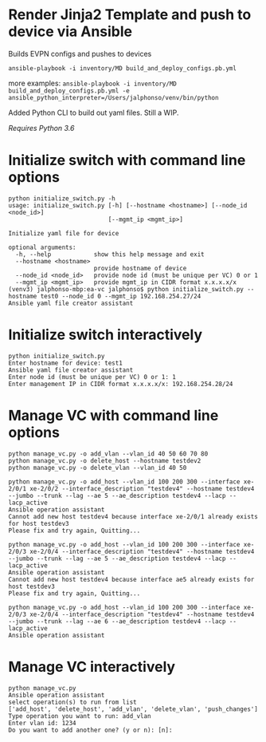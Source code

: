 # Render Jinja2 Template and push to device via Ansible

Builds EVPN configs and pushes to devices

`ansible-playbook -i inventory/MD build_and_deploy_configs.pb.yml`

more examples:
`ansible-playbook -i inventory/MD build_and_deploy_configs.pb.yml -e ansible_python_interpreter=/Users/jalphonso/venv/bin/python`

Added Python CLI to build out yaml files. Still a WIP.

*Requires Python 3.6*

# Initialize switch with command line options
```
python initialize_switch.py -h
usage: initialize_switch.py [-h] [--hostname <hostname>] [--node_id <node_id>]
                            [--mgmt_ip <mgmt_ip>]

Initialize yaml file for device

optional arguments:
  -h, --help            show this help message and exit
  --hostname <hostname>
                        provide hostname of device
  --node_id <node_id>   provide node id (must be unique per VC) 0 or 1
  --mgmt_ip <mgmt_ip>   provide mgmt_ip in CIDR format x.x.x.x/x
(venv3) jalphonso-mbp:ea-vc jalphonso$ python initialize_switch.py --hostname test0 --node_id 0 --mgmt_ip 192.168.254.27/24
Ansible yaml file creator assistant
```

# Initialize switch interactively
```
python initialize_switch.py
Enter hostname for device: test1
Ansible yaml file creator assistant
Enter node id (must be unique per VC) 0 or 1: 1
Enter management IP in CIDR format x.x.x.x/x: 192.168.254.28/24
```

# Manage VC with command line options
```
python manage_vc.py -o add_vlan --vlan_id 40 50 60 70 80
python manage_vc.py -o delete_host --hostname testdev2
python manage_vc.py -o delete_vlan --vlan_id 40 50

python manage_vc.py -o add_host --vlan_id 100 200 300 --interface xe-2/0/1 xe-2/0/2 --interface_description "testdev4" --hostname testdev4 --jumbo --trunk --lag --ae 5 --ae_description testdev4 --lacp --lacp_active
Ansible operation assistant
Cannot add new host testdev4 because interface xe-2/0/1 already exists for host testdev3
Please fix and try again, Quitting...

python manage_vc.py -o add_host --vlan_id 100 200 300 --interface xe-2/0/3 xe-2/0/4 --interface_description "testdev4" --hostname testdev4 --jumbo --trunk --lag --ae 5 --ae_description testdev4 --lacp --lacp_active
Ansible operation assistant
Cannot add new host testdev4 because interface ae5 already exists for host testdev3
Please fix and try again, Quitting...

python manage_vc.py -o add_host --vlan_id 100 200 300 --interface xe-2/0/3 xe-2/0/4 --interface_description "testdev4" --hostname testdev4 --jumbo --trunk --lag --ae 6 --ae_description testdev4 --lacp --lacp_active
Ansible operation assistant
```

# Manage VC interactively
```
python manage_vc.py
Ansible operation assistant
select operation(s) to run from list
['add_host', 'delete_host', 'add_vlan', 'delete_vlan', 'push_changes']
Type operation you want to run: add_vlan
Enter vlan id: 1234
Do you want to add another one? (y or n): [n]:
```
